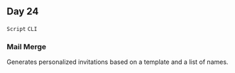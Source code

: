 ## Day 24

`Script` `CLI`


### Mail Merge
Generates personalized invitations based on a template and a list of names.
